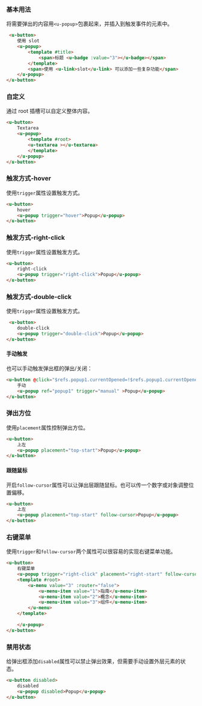 ### 基本用法

将需要弹出的内容用`<u-popup>`包裹起来，并插入到触发事件的元素中。

``` html
 <u-button>
    使用 slot
    <u-popup>
        <template #title>
            <span>标题 <u-badge :value="3"></u-badge></span>
        </template>
        <span>使用 <u-link>slot</u-link> 可以添加一些复杂功能</span>
    </u-popup>
</u-button>
```

### 自定义

通过 root 插槽可以自定义整体内容。

``` html
<u-button>
    Textarea
    <u-popup>
        <template #root>
        <u-textarea ></u-textarea>
        </template>
    </u-popup>
</u-button>
```

### 触发方式-hover

使用`trigger`属性设置触发方式。

``` html
<u-button>
    hover
    <u-popup trigger="hover">Popup</u-popup>
</u-button>
```

### 触发方式-right-click

使用`trigger`属性设置触发方式。

``` html
<u-button>
    right-click
    <u-popup trigger="right-click">Popup</u-popup>
</u-button>
```

### 触发方式-double-click

使用`trigger`属性设置触发方式。

``` html
 <u-button>
    double-click
    <u-popup trigger="double-click">Popup</u-popup>
</u-button>
```

#### 手动触发

也可以手动触发弹出框的弹出/关闭：

``` html
<u-button @click="$refs.popup1.currentOpened=!$refs.popup1.currentOpened">
    手动
    <u-popup ref="popup1" trigger="manual" >Popup</u-popup>
</u-button>
```

### 弹出方位

使用`placement`属性控制弹出方位。

``` html
<u-button>
    上左
    <u-popup placement="top-start">Popup</u-popup>
</u-button>
```

#### 跟随鼠标

开启`follow-cursor`属性可以让弹出层跟随鼠标。也可以传一个数字或对象调整位置偏移。

``` html
<u-button>
    上左
    <u-popup placement="top-start" follow-cursor>Popup</u-popup>
</u-button>

```

### 右键菜单

使用`trigger`和`follow-cursor`两个属性可以很容易的实现右键菜单功能。

``` html
<u-button>
    右键菜单
    <u-popup trigger="right-click" placement="right-start" follow-cursor>
    <template #root>
        <u-menu value="3" :router="false">
            <u-menu-item value="1">指南</u-menu-item>
            <u-menu-item value="2">概念</u-menu-item>
            <u-menu-item value="3">组件</u-menu-item>
        </u-menu>
    </template>
        
    </u-popup>
</u-button>
```

### 禁用状态

给弹出框添加`disabled`属性可以禁止弹出效果，但需要手动设置外层元素的状态。

``` html
<u-button disabled>
    disabled
    <u-popup disabled>Popup</u-popup>
</u-button>
```
